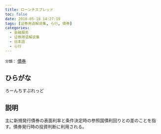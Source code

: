 ```yaml
---
title: ローンチスプレッド
toc: false
date: 2018-05-18 14:27:19
tags: [证券用语解说集, ら行, 債券]
categories:
  - 金融服务
  - 证券用语解说集
  - 日本語
  - ら行
---
```


`分類：` [債券](/tags/債券/)

## ひらがな

ろーんちすぷれっど

## 説明

主に新規発行債券の表面利率と条件決定時の参照国債利回りとの差のことを指す。債券発行時の投資判断に利用される。
